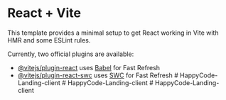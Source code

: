 # React + Vite

This template provides a minimal setup to get React working in Vite with HMR and some ESLint rules.

Currently, two official plugins are available:

- [@vitejs/plugin-react](https://github.com/vitejs/vite-plugin-react/blob/main/packages/plugin-react/README.md) uses [Babel](https://babeljs.io/) for Fast Refresh
- [@vitejs/plugin-react-swc](https://github.com/vitejs/vite-plugin-react-swc) uses [SWC](https://swc.rs/) for Fast Refresh
#   H a p p y C o d e - L a n d i n g - c l i e n t  
 #   H a p p y C o d e - L a n d i n g - c l i e n t  
 #   H a p p y C o d e - L a n d i n g - c l i e n t  
 
